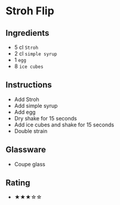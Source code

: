 # Stroh Flip

## Ingredients
- 5 cl `Stroh`
- 2 cl `simple syrup`
- 1 `egg`
- 8 `ice cubes`

## Instructions
- Add Stroh
- Add simple syrup
- Add egg
- Dry shake for 15 seconds
- Add ice cubes and shake for 15 seconds
- Double strain

## Glassware
- Coupe glass

## Rating
- ★★★☆☆